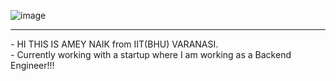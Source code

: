 ![image](https://user-images.githubusercontent.com/104484643/205966326-ff82ba72-2732-4fdd-81fb-a06596b8ece4.png)
<hr>
-  HI THIS IS AMEY NAIK from IIT(BHU) VARANASI.<br>
-  Currently working with a startup where I am working as a Backend Engineer!!!
